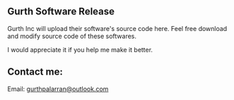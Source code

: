 ## Gurth Software Release
Gurth Inc will upload their software's source code here. Feel free download and modify source code of these softwares.

I would appreciate it if you help me make it better. 
## Contact me: 
Email: gurthpalarran@outlook.com
